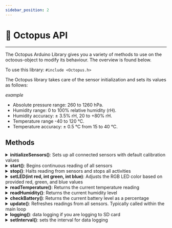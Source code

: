 ```yaml
---
sidebar_position: 2
---
```


# 🔌 Octopus API

---

The Octopus Arduino Library gives you a variety of methods to use on the octoous-object to modify its behaviour. The overview is found below.

To use this library:
`#include <Octopus.h>`

The Octopus library takes care of the sensor initialization and sets its values as follows:

_example_

* Absolute pressure range: 260 to 1260 hPa.
* Humidity range: 0 to 100% relative humidity (rH).
* Humidity accuracy: ± 3.5% rH, 20 to +80% rH.
* Temperature range -40 to 120 °C.
* Temperature accuracy: ± 0.5 °C from 15 to 40 °C.

## Methods

<details>
    <summary><strong>initializeSensors()</strong>: Sets up all connected sensors with default calibration values</summary> 
    <p>Parameters </p>
    <p>None</p>
    <p>Returns</p>
    <p>1 on success, 0 on failure</p>
    <p>Example</p>
    ```py
    if (!octopus.initializeSensors()) {
        Serial.println("Failed to initialize Sensors!");
        while (1);
    }
    ``` 
</details>

<details>
    <summary><strong>start()</strong>: Begins continuous reading of all sensors</summary>
    <p><strong>Parameters</strong></p>
    <p>None</p>
    <p><strong>Returns</strong></p>
    <p>1 on success, 0 on failure</p>
    <p><strong>Example</strong></p>
    ```py
    if (!octopus.start()) {
        Serial.println("Failed to start data collection!");
        while (1);
    }
    ```
</details>

<details>
    <summary><strong>stop()</strong>: Halts reading from sensors and stops all activities</summary>
    <p><strong>Parameters</strong></p>
    <p>None</p>
    <p><strong>Returns</strong></p>
    <p>1 on success, 0 on failure</p>
    <p><strong>Example</strong></p>
    ```py
    if (!octopus.stop()) {
        Serial.println("Failed to stop data collection!");
        while (1);
    }
    ```
</details>

<details>
    <summary><strong>setLED(int red, int green, int blue)</strong>: Adjusts the RGB LED color based on provided red, green, and blue values</summary>
    <p><strong>Parameters</strong></p>
    <p>- int red: int variable to indicate level of RED in the LED, values between 0-255 is valid.</p>
    <p>- int green: int variable to indicate level of GREEN in the LED, values between 0-255 is valid.</p>
    <p>- int blue: int variable to indicate level of BLUE in the LED, values between 0-255 is valid.   </p>
    <p><strong>Returns</strong></p>
    <p>1 on success, 0 on failure</p>
    <p><strong>Example</strong></p>
    ```py
    void loop() {
        octopus.setLED(0, 0, 255); // LED set to BLUE
        delay(500);
        octopus.setLED(0, 255, 0); // LED set to GREEN
        delay(500);
        octopus.setLED(255, 0, 0); // LED set to RED
        delay(500);
    }
    ```
</details>

<details>
    <summary><strong>readTemperature()</strong>: Returns the current temperature reading</summary>
    <p><strong>Parameters</strong></p>
    <p>None</p>
    <p><strong>Returns</strong></p>
    <p>1 on success, 0 on failure</p>
    <p><strong>Example</strong></p>
    ```py
    Serial.print("Temperature = ");
    Serial.print(ENV.readTemperature());
    Serial.println(" °C");
     ```
</details>

<details>
    <summary><strong>readHumidity()</strong>: Returns the current humidity level</summary>
    <p><strong>Parameters</strong></p>
    <p>None</p>
    <p><strong>Returns</strong></p>
    <p>1 on success, 0 on failure</p>
    <p><strong>Example</strong></p>
    ```py
    Serial.print("Humidity = ");
    Serial.print(octopus.readHumidity());
    Serial.println(" %");
     ```
</details>

<details>
    <summary><strong>checkBattery()</strong>: Returns the current battery level as a percentage</summary>
    <p><strong>Parameters</strong></p>
    <p>None</p>
    <p><strong>Returns</strong></p>
    <p>1 if battery data is available, 0 if no battery data is available</p>
    <p><strong>Example</strong></p>
    ```py
    Serial.print("Battery level as percentage: ");
    Serial.print(octopus.checkBattery());
    Serial.print("%");
     ```
</details>


<details>
    <summary><strong>update()</strong>: Refreshes readings from all sensors. Typically called within the main loop</summary>
    <p><strong>Parameters</strong></p>
    <p>None</p>
    <p><strong>Returns</strong></p>
    <p>1 on success, 0 on failure</p>
    <p><strong>Example</strong></p>
    <p>`Add example here on how to use the method`</p>
</details>


<details>
    <summary><strong>logging()</strong>: data logging if you are logging to SD card</summary>
    <p><strong>Parameters</strong></p>
    <p>None</p>
    <p><strong>Returns</strong></p>
    <p>1 on success, 0 on failure</p>
    <p><strong>Example</strong></p>
    <p>`Add example here on how to use the method`</p>
</details>

<details>
    <summary><strong>setInterval()</strong>: sets the interval for data logging</summary>
    <p><strong>Parameters</strong></p>
    <p>None</p>
    <p><strong>Returns</strong></p>
    <p>1 on success, 0 on failure</p>
    <p><strong>Example</strong></p>
    ```py
    octopus.setInterval(5000) // sets the interval for data logging to 5 seconds
    ```
</details>

